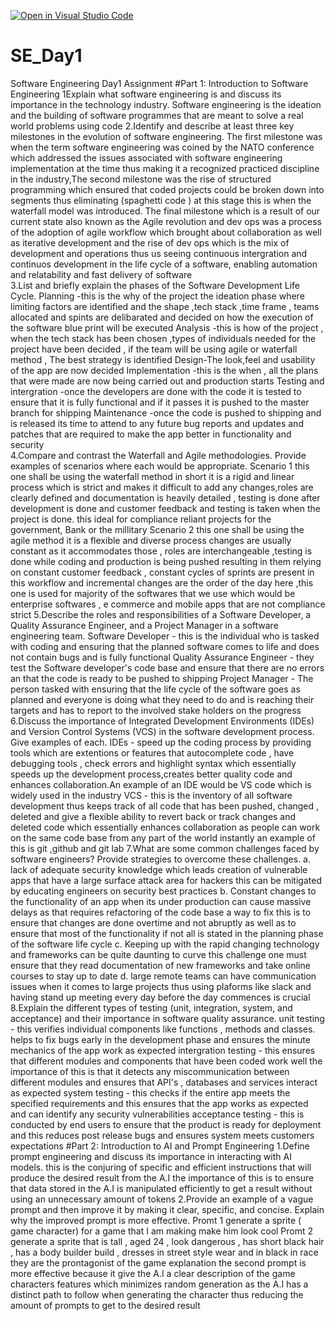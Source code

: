 [![Open in Visual Studio Code](https://classroom.github.com/assets/open-in-vscode-2e0aaae1b6195c2367325f4f02e2d04e9abb55f0b24a779b69b11b9e10269abc.svg)](https://classroom.github.com/online_ide?assignment_repo_id=18328533&assignment_repo_type=AssignmentRepo)
# SE_Day1
Software Engineering Day1 Assignment
#Part 1: Introduction to Software Engineering
1Explain what software engineering is and discuss its importance in the technology industry.
 Software engineering is the ideation and the building of software programmes that are meant to solve a real world problems using code 
2.Identify and describe at least three key milestones in the evolution of software engineering.
The first milestone was when the term software engineering was coined by the NATO conference which addressed the issues associated with software engineering implementation at the time thus making it a recognized practiced discipline in the industry,The second milestone was the rise of structured programming which ensured that coded projects  could be broken down into segments thus eliminating (spaghetti code ) at this stage this is when the waterfall model  was introduced. The final milestone which is a result of our current state also known as the Agile revolution and dev ops was a process of the adoption of agile workflow which brought about collaboration as well as iterative development and the rise of dev ops which is the mix of development and operations thus us seeing continuous intergration and continuos development in the life cycle of a software, enabling automation and relatability and fast delivery of software      
3.List and briefly explain the phases of the Software Development Life Cycle.
    Planning -this is the why of the project the ideation phase where limiting factors are identified and the shape ,tech stack ,time frame , teams allocated and spints are delibarated and decided on how the execution of the software blue print will be executed 
    Analysis -this is how of the project , when the tech stack has been chosen ,types of individuals needed for the project have been decided , if the team will be using agile or waterfall method , The best strategy is identified 
    Design-The look,feel and usability of the app are now decided 
    Implementation -this is the when , all the plans that were made are now being carried out and production starts 
    Testing and intergration -once the developers are done with the code it is tested to ensure that it is fully functional and if it passes it is pushed to the master branch for shipping 
    Maintenance -once the code is pushed to shipping and is released its time to attend to any future bug reports and updates and patches that are required to make the app better in functionality and security  
4.Compare and contrast the Waterfall and Agile methodologies. Provide examples of scenarios where each would be appropriate.
Scenario 1
this one shall be using the waterfall method in short it is a rigid and linear process which is strict and makes it difficult to add any changes,roles are clearly defined and documentation is heavily detailed , testing is done after development is done and customer feedback and testing is taken when the project is done. this ideal for compliance reliant projects for the government, Bank or the millitary 
Scenario 2 
this one shall be using the agile method it is a flexible and diverse process changes are usually constant as it accommodates those , roles are interchangeable ,testing is done while coding and production is being pushed resulting in them relying on constant customer feedback , constant cycles of sprints are present in this workflow and incremental changes are the order of the day here ,this one is used for majority of the softwares that we use which would be enterprise softwares , e commerce and mobile apps that are not compliance strict 
5.Describe the roles and responsibilities of a Software Developer, a Quality Assurance Engineer, and a Project Manager in a software engineering team.
Software Developer - this is the individual who is tasked with coding and ensuring that the planned software comes to life and does not contain bugs and is fully functional 
Quality Assurance Engineer - they test the Software developer's code base and ensure that there are no errors an that the code is ready to be pushed to shipping 
Project Manager - The person tasked with ensuring that the life cycle of the software goes as planned and everyone is doing what they need to do and is reaching their targets and has to report to the involved stake holders on the progress 
6.Discuss the importance of Integrated Development Environments (IDEs) and Version Control Systems (VCS) in the software development process. Give examples of each.
IDEs - speed up the coding process by providing tools which are extentions or features that autocomplete code , have debugging tools , check errors and highlight syntax which essentially speeds up the development process,creates better quality code and enhances collaboration.An example of an IDE would be VS code which is widely used in the industry 
VCS - this is the inventory of all software development thus keeps track of all code that has been pushed, changed , deleted and give a flexible ability to revert back or track changes and deleted code which essentially enhances collaboration as people can work on the same code base from any part of the world instantly an example of this is git ,github and git lab 
7.What are some common challenges faced by software engineers? Provide strategies to overcome these challenges.
a. lack of adequate security knowledge which leads creation of vulnerable apps that have a     large surface attack area for hackers this can be mitigated by educating engineers on security best practices 
b. Constant changes to the functionality of an app when its under production can cause massive delays as that requires refactoring of the code base a way to fix this is to ensure that changes are done overtime and not abruptly as well as to ensure that most of the functionality if not all is stated in the planning phase of the software life cycle 
c. Keeping up with the rapid changing technology and frameworks can be quite daunting to curve this challenge one must ensure that they read documentation of new frameworks and take online courses to stay up to date 
d. large remote teams can have communication issues when it comes to large projects thus using plaforms like slack and having stand up meeting every day before the day commences is crucial 
8.Explain the different types of testing (unit, integration, system, and acceptance) and their importance in software quality assurance.
unit testing - this verifies individual components like functions , methods and classes. helps to fix bugs early in the development phase and ensures the minute mechanics of the app work as expected 
intergration testing - this ensures that different modules and components that have been coded work well the importance of this is that it detects any miscommunication between different modules and ensures that API's , databases and services interact as expected 
system testing -  this checks if the entire app meets the specified requirements and this ensures that the app works as expected and can identify any security vulnerabilities 
acceptance testing -  this is conducted by end users to ensure that the product is ready for deployment  and this reduces post release bugs and ensures system meets customers expectations 
#Part 2: Introduction to AI and Prompt Engineering
1.Define prompt engineering and discuss its importance in interacting with AI models.
this is the conjuring of specific and efficient instructions that will produce the desired result from the A.I the importance of this is to ensure that data stored in the A.I is manipulated efficiently to get a result without using an unnecessary amount of tokens 
2.Provide an example of a vague prompt and then improve it by making it clear, specific, and concise. Explain why the improved prompt is more effective.
Promt 1 
generate a sprite ( game character) for a game that  I am making make him look cool 
Promt 2 
generate a sprite that is tall , aged 24 , look dangerous , has short  black hair , has a body builder build , dresses in street style wear and in black in race they are the prontagonist of the game 
explanation the second prompt is more effective because it give the A.I a clear description of the game characters features which minimizes random generation as the A.I has a  distinct path to follow when generating the character thus reducing the amount of prompts to get to the desired result 
